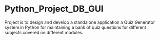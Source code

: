 # Python_Project_DB_GUI
Project is to design and develop a standalone application a Quiz Generator system in Python for maintaining a bank of quiz questions for different subjects covered on different modules.
